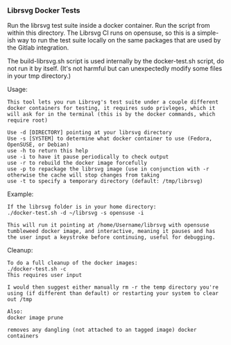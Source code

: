### Librsvg Docker Tests

Run the librsvg test suite inside a docker container. Run the script from within this directory. The Librsvg CI runs on opensuse, so this is a simple-ish way to run the test suite locally on the same packages that are used by the Gitlab integration. 

The build-librsvg.sh script is used internally by the docker-test.sh script, do not run it by itself. (It's not harmful but can unexpectedly modify some files in your tmp directory.)

Usage:
```
This tool lets you run Librsvg's test suite under a couple different docker containers for testing, it requires sudo privleges, which it will ask for in the terminal (this is by the docker commands, which require root)

Use -d [DIRECTORY] pointing at your librsvg directory
Use -s [SYSTEM] to determine what docker container to use (Fedora, OpenSUSE, or Debian)
use -h to return this help
use -i to have it pause periodically to check output
use -r to rebuild the docker image forcefully
use -p to repackage the librsvg image (use in conjunction with -r otherwise the cache will stop changes from taking
use -t to specify a temporary directory (default: /tmp/librsvg)
```

Example:
```
If the librsvg folder is in your home directory:
./docker-test.sh -d ~/librsvg -s opensuse -i 

This will run it pointing at /home/Username/librsvg with opensuse tumbleweed docker image, and interactive, meaning it pauses and has the user input a keystroke before continuing, useful for debugging. 
```


Cleanup:
```
To do a full cleanup of the docker images:
./docker-test.sh -c
This requires user input

I would then suggest either manually rm -r the temp directory you're using (if different than default) or restarting your system to clear out /tmp

Also:
docker image prune

removes any dangling (not attached to an tagged image) docker containers
```

